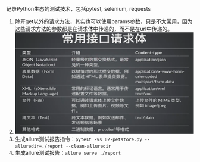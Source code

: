 
记录Python生态的测试技术，包括pytest, selenium, requests

1. 除开get以外的请求方法，其实也可以使用params参数，只是不太常用，因为这些请求方法的参数都是在请求体中传递的，而不是在url中传递的。
2. ![image-20240624161848877](README.assets/image-20240624161848877.png)
3. 生成allure测试报告指令：`pytest -vs 02-petstore.py --alluredir=./report --clean-alluredir`
4. 生成allure测试报告：`allure serve ./report`